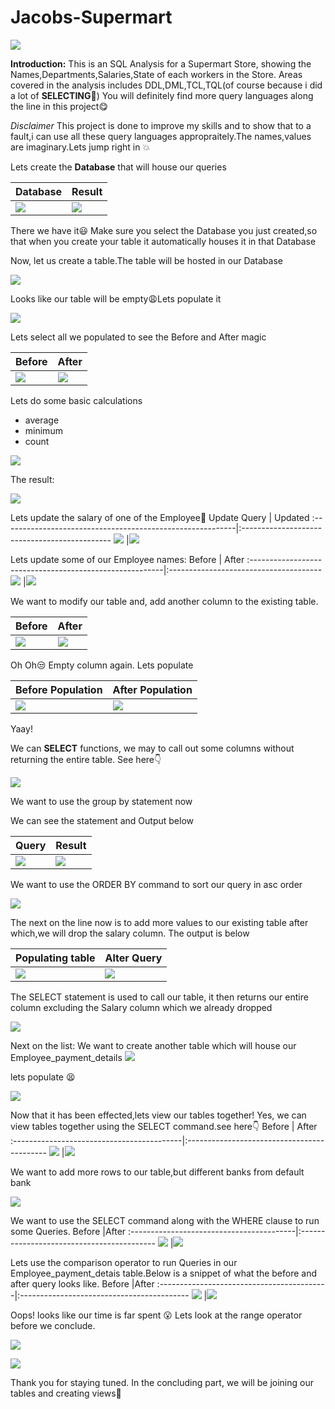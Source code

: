 # **Jacobs-Supermart**

![](Image_front-2.png)

**Introduction:**
This is an SQL Analysis for a Supermart Store, showing the Names,Departments,Salaries,State of each workers in the Store.
Areas covered in the analysis includes DDL,DML,TCL,TQL(of course because i did a lot of **SELECTING**:see_no_evil:) You will definitely find more query languages along the line in this project:yum:


_Disclaimer_ This project is done to improve my skills and to show that to a fault,i can use all these query languages appropraitely.The names,values are imaginary.Lets jump right in :boom:

Lets create the **Database** that will house our queries

Database                                               |Result
:------------------------------------------------------|:------------------------------------------------------
![](new_1.png)                                                  |![](next_.png)

There we have it:smiley: Make sure you select the Database you just created,so that when you create your table it automatically houses it in that Database

Now, let us create a table.The table will be hosted in our Database

![](2.png)

Looks like our table will be empty:weary:Lets populate it

![](3_(2).png)

Lets select all we populated to see the Before and After magic

Before                                           |After
:-------------------------------------------------|:-----------------------------------------------------------
![](Select_new.png)                                             |![](4.png)


Lets do some basic calculations
- average
- minimum
- count

![](5.png)

The result:

![](6_(2).png)

Lets update the salary of one of the Employee:shushing_face:
Update Query                                                 | Updated
:----------------------------------------------------------|:---------------------------------------------
![](7_(2).png)                                             |![](8.png)

Lets update some of our Employee names:
Before                                                     | After
:--------------------------------------------------------|:--------------------------------------
![](9.png)                                               |![](10-(2).png)

We want to modify our table and, add another column to the existing table.

Before                                          | After
:-------------------------------------------|:-------------------------------------
![](alter-column_.png)                                        |![](12.png)

Oh Oh:unamused: Empty column again. Lets populate

Before Population                               | After Population
:-----------------------------------------------|:------------------------------------------
![](13-(2).png)                                           |![](14.png)

Yaay!

We can **SELECT** functions, we may to call out some columns without returning the entire table. See here:point_down:

![](15_NEW.png)

We want to use the group by statement now

We can see the statement and Output below

Query                                   |Result
:---------------------------------------|:---------------------------------------
![](16.png)                                    |![](17.png)

We want to use the ORDER BY command to sort our query in asc order

![](orders-.png)

The next on the line now is to add more values to our existing table after which,we will drop the salary column. The output is below

Populating table                           | Alter Query
:------------------------------------------|:----------------------------------
![](20-(2).png)                               |![](21.png)

The SELECT statement is used to call our table, it then returns our entire column excluding the Salary column which we already dropped

![](new_0.png)

Next on the list: We want to create another table which will house our Employee_payment_details
![](22.png)

lets populate :tired_face:

![](23.png)

Now that it has been effected,lets view our tables together! Yes, we can view tables together using the SELECT command.see here:point_down:
Before                                     | After
:------------------------------------------|:-------------------------------------------
![](24-(2).png)                            |![](24next.png)

We want to add more rows to our table,but different banks from default bank

![](25.png)

We want to use the SELECT command along with the WHERE clause to run some Queries.
Before                                    |After
:-----------------------------------------|:------------------------------------------
![](26.png)                                     |![](27.png)

Lets use the comparison operator to run Queries in our Employee_payment_detais table.Below is a snippet of what the before and after query looks like.
Before                                  |After
:------------------------------------------|:------------------------------------------
![](29_(3).png)                                      |![](29_(4).png)

Oops! looks like our time is far spent :open_mouth: Lets look at the range operator before we conclude.

![](30-(2).png)

![](30-3.png)

Thank you for staying tuned. In the concluding part, we will be joining our tables and creating views:yawning_face:
